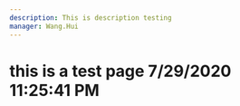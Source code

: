 ```yaml
---
description: This is description testing
manager: Wang.Hui
---
```

# this is a test page 7/29/2020 11:25:41 PM